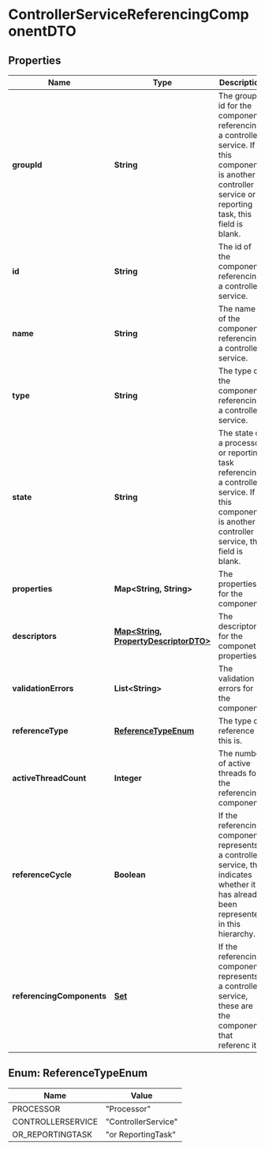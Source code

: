 
# ControllerServiceReferencingComponentDTO

## Properties
Name | Type | Description | Notes
------------ | ------------- | ------------- | -------------
**groupId** | **String** | The group id for the component referencing a controller service. If this component is another controller service or a reporting task, this field is blank. |  [optional]
**id** | **String** | The id of the component referencing a controller service. |  [optional]
**name** | **String** | The name of the component referencing a controller service. |  [optional]
**type** | **String** | The type of the component referencing a controller service. |  [optional]
**state** | **String** | The state of a processor or reporting task referencing a controller service. If this component is another controller service, this field is blank. |  [optional]
**properties** | **Map&lt;String, String&gt;** | The properties for the component. |  [optional]
**descriptors** | [**Map&lt;String, PropertyDescriptorDTO&gt;**](PropertyDescriptorDTO.md) | The descriptors for the componet properties. |  [optional]
**validationErrors** | **List&lt;String&gt;** | The validation errors for the component. |  [optional]
**referenceType** | [**ReferenceTypeEnum**](#ReferenceTypeEnum) | The type of reference this is. |  [optional]
**activeThreadCount** | **Integer** | The number of active threads for the referencing component. |  [optional]
**referenceCycle** | **Boolean** | If the referencing component represents a controller service, this indicates whether it has already been represented in this hierarchy. |  [optional]
**referencingComponents** | [**Set**](Set.md) | If the referencing component represents a controller service, these are the components that referenc it. |  [optional]


<a name="ReferenceTypeEnum"></a>
## Enum: ReferenceTypeEnum
Name | Value
---- | -----
PROCESSOR | &quot;Processor&quot;
CONTROLLERSERVICE | &quot;ControllerService&quot;
OR_REPORTINGTASK | &quot;or ReportingTask&quot;



